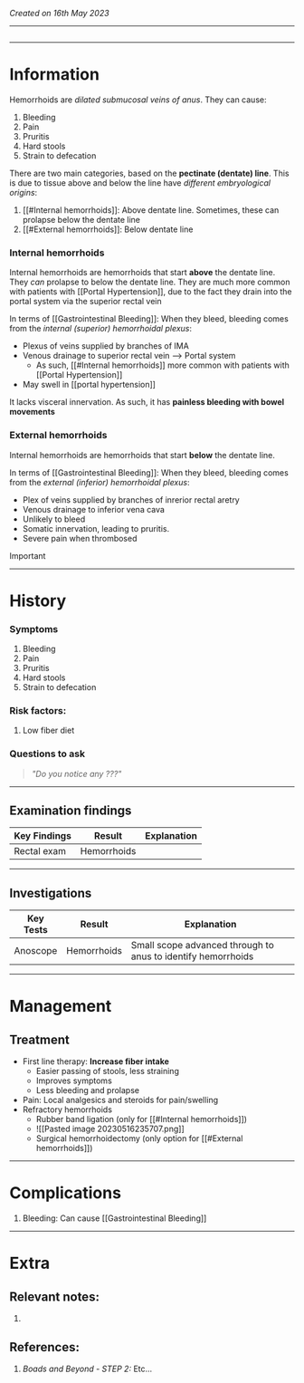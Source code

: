 *Created on 16th May 2023*

---
```toc
```
---

# Information
Hemorrhoids are *dilated submucosal veins of anus*. They can cause:
1. Bleeding
2. Pain
3. Pruritis
4. Hard stools
5. Strain to defecation

There are two main categories, based on the **pectinate (dentate) line**. This is due to tissue above and below the line have *different embryological origins*:
1. [[#Internal hemorrhoids]]: Above dentate line. Sometimes, these can prolapse below the dentate line
3. [[#External hemorrhoids]]: Below dentate line

### Internal hemorrhoids
Internal hemorrhoids are hemorrhoids that start **above** the dentate line. They *can* prolapse to below the dentate line. They are much more common with patients with [[Portal Hypertension]], due to the fact they drain into the portal system via the superior rectal vein

In terms of [[Gastrointestinal Bleeding]]:
When they bleed, bleeding comes from the *internal (superior) hemorrhoidal plexus*:
- Plexus of veins supplied by branches of IMA
- Venous drainage to superior rectal vein --> Portal system
	- As such, [[#Internal hemorrhoids]] more common with patients with [[Portal Hypertension]]
- May swell in [[portal hypertension]]

It lacks visceral innervation. As such, it has **painless bleeding with bowel movements**

### External hemorrhoids
Internal hemorrhoids are hemorrhoids that start **below** the dentate line.

In terms of [[Gastrointestinal Bleeding]]:
When they bleed, bleeding comes from the *external (inferior) hemorrhoidal plexus*:
- Plex of veins supplied by branches of inrerior rectal aretry
- Venous drainage to inferior vena cava
- Unlikely to bleed
- Somatic innervation, leading to pruritis. 
- Severe pain when thrombosed


> [!Important]

--- 
# History
### Symptoms
1. Bleeding
2. Pain
3. Pruritis
4. Hard stools
5. Strain to defecation

### Risk factors:
1. Low fiber diet

### Questions to ask
>*"Do you notice any ???"*

---

## Examination findings
| Key Findings | Result   | Explanation   |
| ------------ | -------- | ------------- |
|Rectal exam|Hemorrhoids|  |

---

## Investigations
| Key Tests                 |Result| Explanation                                                                                                                                                     |
| ------------------------- | --- | --------------------------------------------------------------------------------------------------------------------------------------------------------------- |
|Anoscope|Hemorrhoids |Small scope advanced through to anus to identify hemorrhoids|

---

# Management
## Treatment
- First line therapy: **Increase fiber intake**
	- Easier passing of stools, less straining
	- Improves symptoms
	- Less bleeding and prolapse
- Pain: Local analgesics and steroids for pain/swelling
- Refractory hemorrhoids
	- Rubber band ligation (only for [[#Internal hemorrhoids]])
	- ![[Pasted image 20230516235707.png]]
	- Surgical hemorrhoidectomy (only option for [[#External hemorrhoids]])

---

# Complications
1. Bleeding: Can cause [[Gastrointestinal Bleeding]]

---

# Extra
## Relevant notes:
1. 
## References:
1. *Boads and Beyond - STEP 2:* Etc...